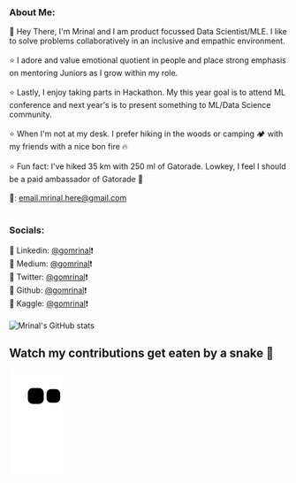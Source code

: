 ### About Me:
👋 Hey There, I'm Mrinal and I am product focussed Data Scientist/MLE. I like to solve problems collaboratively in an inclusive and empathic environment.
<br>
<br>
⭐ I adore and value emotional quotient in people and place strong emphasis on mentoring Juniors as I grow within my role.
<br>
<br>
⭐ Lastly, I enjoy taking parts in Hackathon. My this year goal is to attend ML conference and next year's is to present something to ML/Data Science community.
<br>
<br>
⭐ When I'm not at my desk. I prefer hiking in the woods or camping 🏕️ with my friends with a nice bon fire 🔥 
<br>
<br>
⭐ Fun fact: I've hiked 35 km with 250 ml of Gatorade. Lowkey, I feel I should be a paid ambassador of Gatorade 🥇 
<br>
<br>
📧: email.mrinal.here@gmail.com <br>
<br>
### Socials:
📎 Linkedin: [@gomrinal](https://www.linkedin.com/in/gomrinal)❗
<br>
📎 Medium: [@gomrinal](https://gomrinal.medium.com/)❗
<br>
📎 Twitter: [@gomrinal](https://www.twitter.com/gomrinal)❗
<br>
📎 Github: [@gomrinal](https://www.github.com/gomrinal)❗
<br>
📎 Kaggle: [@gomrinal](https://www.kaggle.com/gomrinal)❗
<br>
<br>
![Mrinal's GitHub stats](https://github-readme-stats.vercel.app/api?username=gomrinal&show_icons=true&theme=merko)

## Watch my contributions get eaten by a snake 🐍
![snake gif](https://github.com/gomrinal/Actions/blob/output/github-contribution-grid-snake.svg)
